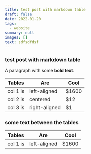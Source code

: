 ```yaml
---
title: test post with markdown table
draft: false
date: 2022-01-20
tags:
  - website
summary: null
images: []
text: sdfsdfdsf
---
```

### test post with markdown table

A paragraph with some **bold text**.

| Tables   | Are           | Cool  |
| -------- | ------------- | ----- |
| col 1 is | left-aligned  | $1600 |
| col 2 is | centered      | $12   |
| col 3 is | right-aligned | $1    |

### some text between the tables

<table>
<thead>
  <tr>
    <th>Tables</th>
    <th>Are</th>
    <th>Cool</th>
  </tr>
</thead>
<tbody>
  <tr>
    <td>col 1 is</td>
    <td>left-aligned</td>
    <td>$1600</td>
  </tr>
</tbody>
</table>